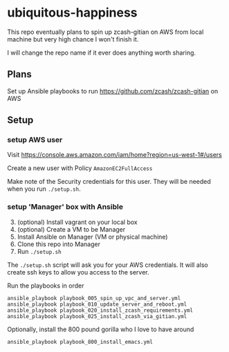 # ubiquitous-happiness

This repo eventually plans to
spin up zcash-gitian on AWS from local machine
but very high chance I won't finish it.

I will change the repo name if it ever does anything worth sharing.

## Plans

Set up Ansible playbooks to run https://github.com/zcash/zcash-gitian on AWS

## Setup

### setup AWS user

Visit https://console.aws.amazon.com/iam/home?region=us-west-1#/users

Create a new user with Policy `AmazonEC2FullAccess`

Make note of the Security credentials for this user.  They will be needed when you run `./setup.sh`.

### setup 'Manager' box with Ansible

3. (optional) Install vagrant on your local box
4. (optional) Create a VM to be Manager
5. Install Ansible on Manager (VM or physical machine)
1. Clone this repo into Manager
2. Run `./setup.sh`

The `./setup.sh` script will ask you for your AWS credentials.  It will also create ssh keys to allow you access to the server.

Run the playbooks in order

    ansible_playbook playbook_005_spin_up_vpc_and_server.yml
    ansible_playbook playbook_010_update_server_and_reboot.yml
    ansible_playbook playbook_020_install_zcash_requirements.yml
    ansible_playbook playbook_025_install_zcash_via_gitian.yml

Optionally, install the 800 pound gorilla who I love to have around

    ansible_playbook playbook_800_install_emacs.yml